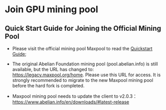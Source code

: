 # Join GPU mining pool

## Quick Start Guide for Joining the Official Mining Pool

- Please visit the official mining pool Maxpool to read the [Quickstart Guide](https://maxpool.org/home/guide);

- The original Abelian Foundation mining pool (pool.abelian.info) is still available, but the URL has changed to: https://legacy.maxpool.org/home. Please use this URL for access. It is strongly recommended to migrate to the new Maxpool mining pool before the hard fork is completed.

- Maxpool mining pool needs to update the client to v2.0.3：https://www.abelian.info/en/downloads/#latest-release